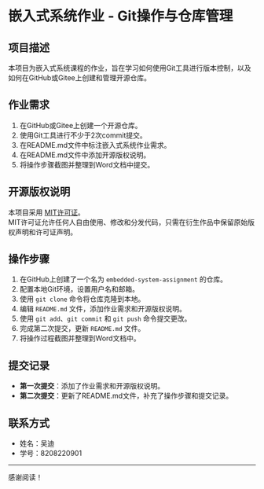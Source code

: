 # 嵌入式系统作业 - Git操作与仓库管理

## 项目描述
本项目为嵌入式系统课程的作业，旨在学习如何使用Git工具进行版本控制，以及如何在GitHub或Gitee上创建和管理开源仓库。

## 作业需求
1. 在GitHub或Gitee上创建一个开源仓库。
2. 使用Git工具进行不少于2次commit提交。
3. 在README.md文件中标注嵌入式系统作业需求。
4. 在README.md文件中添加开源版权说明。
5. 将操作步骤截图并整理到Word文档中提交。

## 开源版权说明
本项目采用 [MIT许可证](https://opensource.org/licenses/MIT)。  
MIT许可证允许任何人自由使用、修改和分发代码，只需在衍生作品中保留原始版权声明和许可证声明。

## 操作步骤
1. 在GitHub上创建了一个名为 `embedded-system-assignment` 的仓库。
2. 配置本地Git环境，设置用户名和邮箱。
3. 使用 `git clone` 命令将仓库克隆到本地。
4. 编辑 `README.md` 文件，添加作业需求和开源版权说明。
5. 使用 `git add`、`git commit` 和 `git push` 命令提交更改。
6. 完成第二次提交，更新 `README.md` 文件。
7. 将操作过程截图并整理到Word文档中。

## 提交记录
- **第一次提交**：添加了作业需求和开源版权说明。
- **第二次提交**：更新了README.md文件，补充了操作步骤和提交记录。

## 联系方式
- 姓名：吴迪
- 学号：8208220901


---
感谢阅读！
